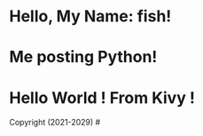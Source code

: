 # Hello, My Name: fish! 
# Me posting Python!
# Hello World ! From Kivy !






Copyright (2021-2029) #
